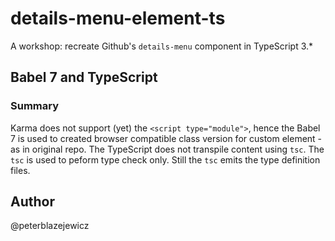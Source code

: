 # details-menu-element-ts

A workshop: recreate Github's `details-menu` component in TypeScript 3.*

## Babel 7 and TypeScript

### Summary

Karma does not support (yet) the `<script type="module">`, hence the Babel 7 is used to created browser compatible class version for custom element - as in original repo.
The TypeScript does not transpile content using `tsc`. The `tsc` is used to peform type check only. Still the `tsc` emits the type definition files.

## Author

@peterblazejewicz
